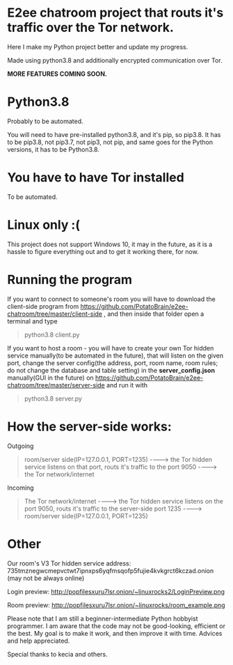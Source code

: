 # E2ee chatroom project that routs it's traffic over the Tor network.
Here I make my Python project better and update my progress.

Made using python3.8 and additionally encrypted communication over Tor.

**MORE FEATURES COMING SOON.**

# Python3.8
Probably to be automated.

You will need to have pre-installed python3.8, and it's pip, so pip3.8.
It has to be pip3.8, not pip3.7, not pip3, not pip, and same goes for the Python versions, it has to be Python3.8.

# You have to have Tor installed
To be automated.

# Linux only :(
This project does not support Windows 10, it may in the future, as it is a hassle to figure everything out and to get it working there, for now.

# Running the program
If you want to connect to someone's room you will have to download the client-side program from https://github.com/PotatoBrain/e2ee-chatroom/tree/master/client-side , and then inside that folder open a terminal and type 
> python3.8 client.py

If you want to host a room - you will have to create your own Tor hidden service manually(to be automated in the future), that will listen on the given port, change the server config(the address, port, room name, room rules; do not change the database and table setting) in the **server_config.json** manually(GUI in the future) on https://github.com/PotatoBrain/e2ee-chatroom/tree/master/server-side and run it with 
> python3.8 server.py

# How the server-side works:
Outgoing
> room/server side(IP=127.0.0.1, PORT=1235) ----> the Tor hidden service listens on that port, routs it's traffic to the port 9050 ---->  the Tor network/internet

Incoming
> The Tor network/internet ----> the Tor hidden service listens on the port 9050, routs it's traffic to the server-side port 1235 ----> room/server side(IP=127.0.0.1, PORT=1235)

# Other
Our room's V3 Tor hidden service address: 735tmznegwcmepvctwt7ipnxps6yqfmsqofp5fujie4kvkgrct6kczad.onion
(may not be always online)


Login preview: http://popfilesxuru7lsr.onion/~linuxrocks2/LoginPreview.png

Room preview: http://popfilesxuru7lsr.onion/~linuxrocks/room_example.png


Please note that I am still a beginner-intermediate Python hobbyist programmer.
I am aware that the code may not be good-looking, efficient or the best. My goal is to make it work, and then improve it with time.
Advices and help appreciated.

Special thanks to kecia and others.
